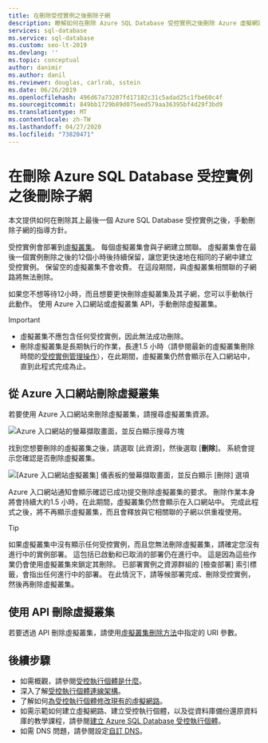 ```yaml
---
title: 在刪除受控實例之後刪除子網
description: 瞭解如何在刪除 Azure SQL Database 受控實例之後刪除 Azure 虛擬網路。
services: sql-database
ms.service: sql-database
ms.custom: seo-lt-2019
ms.devlang: ''
ms.topic: conceptual
author: danimir
ms.author: danil
ms.reviewer: douglas, carlrab, sstein
ms.date: 06/26/2019
ms.openlocfilehash: 496d67a73207fd17182c31c5adad25c1fbe60c4f
ms.sourcegitcommit: 849bb1729b89d075eed579aa36395bf4d29f3bd9
ms.translationtype: MT
ms.contentlocale: zh-TW
ms.lasthandoff: 04/27/2020
ms.locfileid: "73820471"
---
```

# <a name="delete-a-subnet-after-deleting-an-azure-sql-database-managed-instance"></a>在刪除 Azure SQL Database 受控實例之後刪除子網

本文提供如何在刪除其上最後一個 Azure SQL Database 受控實例之後，手動刪除子網的指導方針。

受控實例會部署到[虛擬叢集](sql-database-managed-instance-connectivity-architecture.md#virtual-cluster-connectivity-architecture)。 每個虛擬叢集會與子網建立關聯。 虛擬叢集會在最後一個實例刪除之後的12個小時後持續保留，讓您更快速地在相同的子網中建立受控實例。 保留空的虛擬叢集不會收費。 在這段期間，與虛擬叢集相關聯的子網路將無法刪除。

如果您不想等待12小時，而且想要更快刪除虛擬叢集及其子網，您可以手動執行此動作。 使用 Azure 入口網站或虛擬叢集 API，手動刪除虛擬叢集。

> [!IMPORTANT]
> - 虛擬叢集不應包含任何受控實例，因此無法成功刪除。 
> - 刪除虛擬叢集是長期執行的作業，長達1.5 小時（請參閱最新的虛擬叢集刪除時間的[受控實例管理操作](https://docs.microsoft.com/azure/sql-database/sql-database-managed-instance#managed-instance-management-operations)），在此期間，虛擬叢集仍然會顯示在入口網站中，直到此程式完成為止。

## <a name="delete-virtual-cluster-from-the-azure-portal"></a>從 Azure 入口網站刪除虛擬叢集

若要使用 Azure 入口網站來刪除虛擬叢集，請搜尋虛擬叢集資源。

![Azure 入口網站的螢幕擷取畫面，並反白顯示搜尋方塊](./media/sql-database-managed-instance-delete-virtual-cluster/virtual-clusters-search.png)

找到您想要刪除的虛擬叢集之後，請選取 [此資源]，然後選取 [**刪除**]。 系統會提示您確認是否刪除虛擬叢集。

![[Azure 入口網站虛擬叢集] 儀表板的螢幕擷取畫面，並反白顯示 [刪除] 選項](./media/sql-database-managed-instance-delete-virtual-cluster/virtual-clusters-delete.png)

Azure 入口網站通知會顯示確認已成功提交刪除虛擬叢集的要求。 刪除作業本身將會持續大約1.5 小時，在此期間，虛擬叢集仍然會顯示在入口網站中。 完成此程式之後，將不再顯示虛擬叢集，而且會釋放與它相關聯的子網以供重複使用。

> [!TIP]
> 如果虛擬叢集中沒有顯示任何受控實例，而且您無法刪除虛擬叢集，請確定您沒有進行中的實例部署。 這包括已啟動和已取消的部署仍在進行中。 這是因為這些作業仍會使用虛擬叢集來鎖定其刪除。 已部署實例之資源群組的 [檢查部署] 索引標籤，會指出任何進行中的部署。 在此情況下，請等候部署完成、刪除受控實例，然後再刪除虛擬叢集。

## <a name="delete-virtual-cluster-by-using-the-api"></a>使用 API 刪除虛擬叢集

若要透過 API 刪除虛擬叢集，請使用[虛擬叢集刪除方法](https://docs.microsoft.com/rest/api/sql/virtualclusters/delete)中指定的 URI 參數。

## <a name="next-steps"></a>後續步驟

- 如需概觀，請參閱[受控執行個體是什麼](sql-database-managed-instance.md)。
- 深入了解[受控執行個體連線架構](sql-database-managed-instance-connectivity-architecture.md)。
- 了解如何[為受控執行個體修改現有的虛擬網路](sql-database-managed-instance-configure-vnet-subnet.md)。
- 如需示範如何建立虛擬網路、建立受控執行個體，以及從資料庫備份還原資料庫的教學課程，請參閱[建立 Azure SQL Database 受控執行個體](sql-database-managed-instance-get-started.md)。
- 如需 DNS 問題，請參閱設定[自訂 DNS](sql-database-managed-instance-custom-dns.md)。
